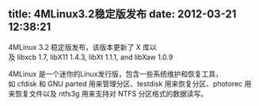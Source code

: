 title: 4MLinux3.2稳定版发布
date: 2012-03-21 12:38:21
---

<p>
	4MLinux&nbsp;3.2&nbsp;稳定版发布，该版本更新了&nbsp;X&nbsp;库以及&nbsp;libxcb&nbsp;1.7,&nbsp;libX11&nbsp;1.4.3,&nbsp;libXt&nbsp;1.1.1,&nbsp;and&nbsp;libXaw&nbsp;1.0.9
</p>
<p>
	4MLinux&nbsp;是一个迷你的Linux发行版，包含一些系统维护和恢复工具，如&nbsp;cfdisk&nbsp;和&nbsp;GNU&nbsp;parted&nbsp;用来管理分区、testdisk&nbsp;用来恢复分区、photorec&nbsp;用来恢复文件以及&nbsp;ntfs3g&nbsp;用来支持对&nbsp;NTFS&nbsp;分区格式的数据读写。
</p>